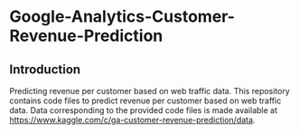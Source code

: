 # Google-Analytics-Customer-Revenue-Prediction

## Introduction

Predicting revenue per customer based on web traffic data.
This repository contains code files to predict revenue per customer based on web traffic data. 
Data corresponding to the provided code files is made available at https://www.kaggle.com/c/ga-customer-revenue-prediction/data.
